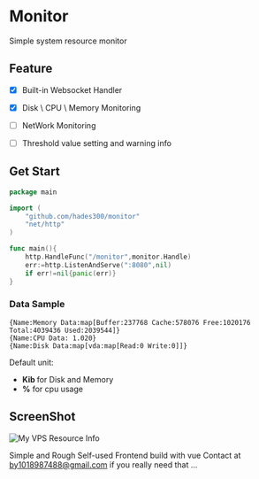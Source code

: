
# Monitor

Simple system resource monitor

## Feature 


* [x] Built-in Websocket Handler

* [x] Disk \ CPU \ Memory Monitoring

* [ ] NetWork Monitoring

* [ ] Threshold value setting and warning info

## Get Start

```go
package main

import (
    "github.com/hades300/monitor"
    "net/http"
)

func main(){
    http.HandleFunc("/monitor",monitor.Handle)
    err:=http.ListenAndServe(":8080",nil)
    if err!=nil{panic(err)}
}
```

### Data Sample
```
{Name:Memory Data:map[Buffer:237768 Cache:578076 Free:1020176 Total:4039436 Used:2039544]}
{Name:CPU Data: 1.020}
{Name:Disk Data:map[vda:map[Read:0 Write:0]]}
```
Default unit: 

- <b> Kib </b> for Disk and Memory
- <b>%</b>  for cpu usage

## ScreenShot

![My VPS Resource Info](http://q8ptr9gz2.bkt.clouddn.com/monitor.gif)

Simple and Rough Self-used Frontend build with vue Contact at by1018987488@gmail.com if you really need that ...